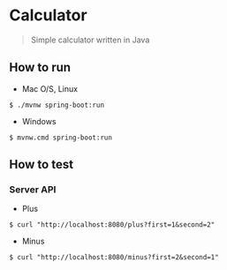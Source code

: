 # Calculator
> Simple calculator written in Java

## How to run
- Mac O/S, Linux
```
$ ./mvnw spring-boot:run
```
- Windows
```
$ mvnw.cmd spring-boot:run
```

## How to test

### Server API
- Plus
```
$ curl "http://localhost:8080/plus?first=1&second=2"
```
- Minus
```
$ curl "http://localhost:8080/minus?first=2&second=1"
```
